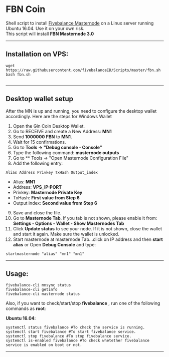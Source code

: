 # FBN Coin
Shell script to install [Fivebalance Masternode](https://fivebalance.com) on a Linux server running Ubuntu 16.04. Use it on your own risk.  
This script will install **FBN Masternode 3.0**

***
## Installation on VPS:
```
wget https://raw.githubusercontent.com/fivebalanceID/Scripts/master/fbn.sh
bash fbn.sh


```
***

## Desktop wallet setup

After the MN is up and running, you need to configure the desktop wallet accordingly. Here are the steps for Windows Wallet
1. Open the Gin Coin Desktop Wallet.
2. Go to RECEIVE and create a New Address: **MN1**
3. Send **1000000** **FBN** to **MN1**.
4. Wait for 15 confirmations.
5. Go to **Tools -> "Debug console - Console"**
6. Type the following command: **masternode outputs**
7. Go to  ** Tools -> "Open Masternode Configuration File"
8. Add the following entry:
```
Alias Address Privkey TxHash Output_index
```
* Alias: **MN1**
* Address: **VPS_IP:PORT**
* Privkey: **Masternode Private Key**
* TxHash: **First value from Step 6**
* Output index:  **Second value from Step 6**
9. Save and close the file.
10. Go to **Masternode Tab**. If you tab is not shown, please enable it from: **Settings - Options - Wallet - Show Masternodes Tab**
11. Click **Update status** to see your node. If it is not shown, close the wallet and start it again. Make sure the wallet is unlocked.
12. Start masternode at masternode Tab...click on IP address and then **start alias** or Open **Debug Console** and type:
```
startmasternode "alias" "mn1" "mn1"
```
***



## Usage:
```
fivebalance-cli mnsync status
fivebalance-cli getinfo
fivebalance-cli masternode status
```

Also, if you want to check/start/stop **fivebalance** , run one of the following commands as **root**:

**Ubuntu 16.04**:
```
systemctl status fivebalance #To check the service is running.
systemctl start fivebalance #To start fivebalance service.
systemctl stop fivebalance #To stop fivebalance service.
systemctl is-enabled fivebalance #To check whetether fivebalance service is enabled on boot or not.
```

***





